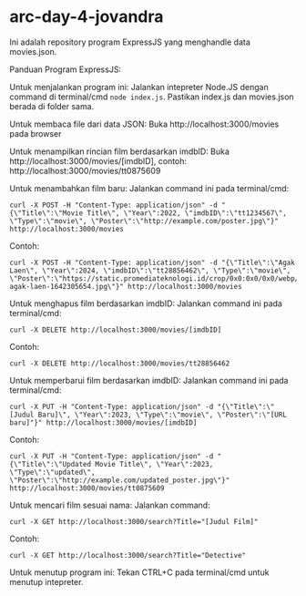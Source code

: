 # arc-day-4-jovandra
Ini adalah repository program ExpressJS yang menghandle data movies.json.

Panduan Program ExpressJS:

Untuk menjalankan program ini:
Jalankan intepreter Node.JS dengan command di terminal/cmd ``` node index.js ```. Pastikan index.js dan movies.json berada di folder sama.

Untuk membaca file dari data JSON:
Buka http://localhost:3000/movies pada browser

Untuk menampilkan rincian film berdasarkan imdbID:
Buka http://localhost:3000/movies/[imdbID], contoh: http://localhost:3000/movies/tt0875609

Untuk menambahkan film baru:
Jalankan command ini pada terminal/cmd:
```
curl -X POST -H "Content-Type: application/json" -d "{\"Title\":\"Movie Title\", \"Year\":2022, \"imdbID\":\"tt1234567\", \"Type\":\"movie\", \"Poster\":\"http://example.com/poster.jpg\"}" http://localhost:3000/movies
```
Contoh:
```
curl -X POST -H "Content-Type: application/json" -d "{\"Title\":\"Agak Laen\", \"Year\":2024, \"imdbID\":\"tt28856462\", \"Type\":\"movie\", \"Poster\":\"https://static.promediateknologi.id/crop/0x0:0x0/0x0/webp/photo/p2/230/2024/02/02/poster-agak-laen-1642305654.jpg\"}" http://localhost:3000/movies
```
Untuk menghapus film berdasarkan imdbID:
Jalankan command ini pada terminal/cmd:
```
curl -X DELETE http://localhost:3000/movies/[imdbID]
```
Contoh: 
```
curl -X DELETE http://localhost:3000/movies/tt28856462
```
Untuk memperbarui film berdasarkan imdbID:
Jalankan command ini pada terminal/cmd:
```
curl -X PUT -H "Content-Type: application/json" -d "{\"Title\":\"[Judul Baru]\", \"Year\":2023, \"Type\":\"movie\", \"Poster\":\"[URL baru]"}" http://localhost:3000/movies/[imdbID]
```
Contoh:
```
curl -X PUT -H "Content-Type: application/json" -d "{\"Title\":\"Updated Movie Title\", \"Year\":2023, \"Type\":\"updated\", \"Poster\":\"http://example.com/updated_poster.jpg\"}" http://localhost:3000/movies/tt0875609
```
Untuk mencari film sesuai nama:
Jalankan command:
```
curl -X GET http://localhost:3000/search?Title="[Judul Film]"
```
Contoh:
```
curl -X GET http://localhost:3000/search?Title="Detective"
```
Untuk menutup program ini:
Tekan CTRL+C pada terminal/cmd untuk menutup intepreter.
